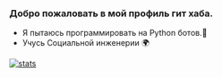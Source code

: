 ### Добро пожаловать в мой профиль гит хаба. 
- Я пытаюсь программировать на Python ботов.🌴
- Учусь Социальной инженерии 🌍

[![stats](https://github-readme-stats.vercel.app/api?username=arsizi&show_icons=true&theme=synthwave&title_color=3&count_private=true)](100minecraftskin.net/duvibot)
